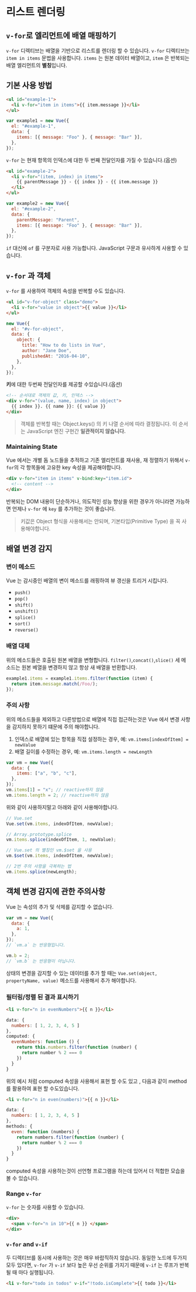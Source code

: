 # 리스트 렌더링

## `v-for`로 엘리먼트에 배열 매핑하기

`v-for` 디렉티브는 배열을 기반으로 리스트를 렌더링 할 수 있습니다.
`v-for` 디렉티브는 `item in items` 문법을 사용합니다.
`items` 는 원본 데이터 배열이고, `item` 은 반복되는 배열 엘리먼트의 **별칭**입니다.

## 기본 사용 방법

```html
<ul id="example-1">
  <li v-for="item in items">{{ item.message }}</li>
</ul>
```

```js
var example1 = new Vue({
  el: "#example-1",
  data: {
    items: [{ message: "Foo" }, { message: "Bar" }],
  },
});
```

`v-for` 는 현재 항목의 인덱스에 대한 두 번째 전달인자를 가질 수 있습니다.(옵션)

```html
<ul id="example-2">
  <li v-for="(item, index) in items">
    {{ parentMessage }} - {{ index }} - {{ item.message }}
  </li>
</ul>
```

```js
var example2 = new Vue({
  el: "#example-2",
  data: {
    parentMessage: "Parent",
    items: [{ message: "Foo" }, { message: "Bar" }],
  },
});
```

`if` 대신에 `of` 를 구분자로 사용 가능합니다. JavaScript 구문과 유사하게 사용할 수 있습니다.

## `v-for` 과 객체

`v-for` 를 사용하여 객체의 속성을 반복할 수도 있습니다.

```html
<ul id="v-for-object" class="demo">
  <li v-for="value in object">{{ value }}</li>
</ul>
```

```js
new Vue({
  el: "#v-for-object",
  data: {
    object: {
      title: "How to do lists in Vue",
      author: "Jane Doe",
      publishedAt: "2016-04-10",
    },
  },
});
```

**키**에 대한 두번짜 전달인자를 제공할 수있습니다.(옵션)

```html
<!-- 순서대로 객체의 값, 키, 인덱스 -->
<div v-for="(value, name, index) in object">
  {{ index }}. {{ name }}: {{ value }}
</div>
```

> 객체를 반복할 때는 Object.keys() 의 키 나열 순서에 따라 결정됩니다.
> 이 순서는 JavaScript 엔진 구현간 **일관적이지 않습니다.**

### Maintaining State

Vue 에서는 개별 돔 노드들을 추적하고 기존 엘리먼트를 재사용, 재 정렬하기 위해서 `v-for`의 각 항목들에 고유한 key 속성을 제공해야합니다.

```html
<div v-for="item in items" v-bind:key="item.id">
  <!-- content -->
</div>
```

반복되는 DOM 내용이 단순하거나, 의도적인 성능 향상을 위한 경우가 아니라면 가능하면 언제나 `v-for` 에 `key` 를 추가하는 것이 좋습니다.

> 키값은 Object 형식을 사용해서는 안되며, 기본타입(Primitive Type) 을 꼭 사용해야합니다.

## 배열 변경 감지

### 변이 메소드

Vue 는 감시중인 배열의 변이 메소드를 래핑하여 뷰 갱신을 트리거 시킵니다.

- `push()`
- `pop()`
- `shift()`
- `unshift()`
- `splice()`
- `sort()`
- `reverse()`

### 배열 대체

위의 메소드들은 호출된 원본 배열을 변형합니다. `filter()`,`concat()`,`slice()` 세 메소드는 원본 베열을 변경하지 않고 항상 새 배열을 반환합니다.

```javascript
example1.items = example1.items.filter(function (item) {
  return item.message.match(/Foo/);
});
```

### 주의 사항

위의 메소드들을 제외하고 다른방법으로 배열에 직접 접근하는것은 Vue 에서 변경 사항을 감지하지 못하기 떄문에 주의 해야합니다.

1. 인덱스로 배열에 있는 항목을 직접 설정하는 경우, 예: `vm.items[indexOfItem] = newValue`
2. 배열 길이를 수정하는 경우, 예: `vm.items.length = newLength`

```js
var vm = new Vue({
  data: {
    items: ["a", "b", "c"],
  },
});
vm.items[1] = "x"; // reactive하지 않음
vm.items.length = 2; // reactive하지 않음
```

위와 같이 사용하지말고 아래와 같이 사용해야합니다.

```javascript
// Vue.set
Vue.set(vm.items, indexOfItem, newValue);

// Array.prototype.splice
vm.items.splice(indexOfItem, 1, newValue);

// Vue.set 의 별칭인 vm.$set 을 사용
vm.$set(vm.items, indexOfItem, newValue);

// 2번 주의 사항을 극복하는 법
vm.items.splice(newLength);
```

## 객체 변경 감지에 관한 주의사항

Vue 는 속성의 추가 및 삭제를 감지할 수 없습니다.

```js
var vm = new Vue({
  data: {
    a: 1,
  },
});
// `vm.a` 는 반응형입니다.

vm.b = 2;
// `vm.b` 는 반응형이 아닙니다.
```

상태의 변경을 감지할 수 있는 데이터를 추가 할 때는 `Vue.set(object, propertyName, value)` 메소드를 사용해서 추가 해야합니다.

### 필터링/정렬 된 결과 표시하기

```html
<li v-for="n in evenNumbers">{{ n }}</li>
```

```js
data: {
  numbers: [ 1, 2, 3, 4, 5 ]
},
computed: {
  evenNumbers: function () {
    return this.numbers.filter(function (number) {
      return number % 2 === 0
    })
  }
}
```

위의 예시 처럼 computed 속성을 사용해서 표현 할 수도 있고 , 다음과 같이 method를 활용하여 표현 할 수도있습니다.

```html
<li v-for="n in even(numbers)">{{ n }}</li>
```

```js
data: {
  numbers: [ 1, 2, 3, 4, 5 ]
},
methods: {
  even: function (numbers) {
    return numbers.filter(function (number) {
      return number % 2 === 0
    })
  }
}
```

computed 속성을 사용하는것이 선언형 프로그램을 하는데 있어서 더 적합한 모습을 볼 수 있습니다.

### Range `v-for`

`v-for` 는 숫자를 사용할 수 있습니다.

```html
<div>
  <span v-for="n in 10">{{ n }} </span>
</div>
```

### `v-for` and `v-if`

두 디렉티브를 동시에 사용하는 것은 매우 바랍직하지 않습니다.
동일한 노드에 두가지 모두 있다면, `v-for` 가 `v-if` 보다 높은 우선 순위를 가지기 때문에 `v-if` 는 루프가 반복될 때 마다 실행됩니다.

```html
<li v-for="todo in todos" v-if="!todo.isComplete">{{ todo }}</li>
```
